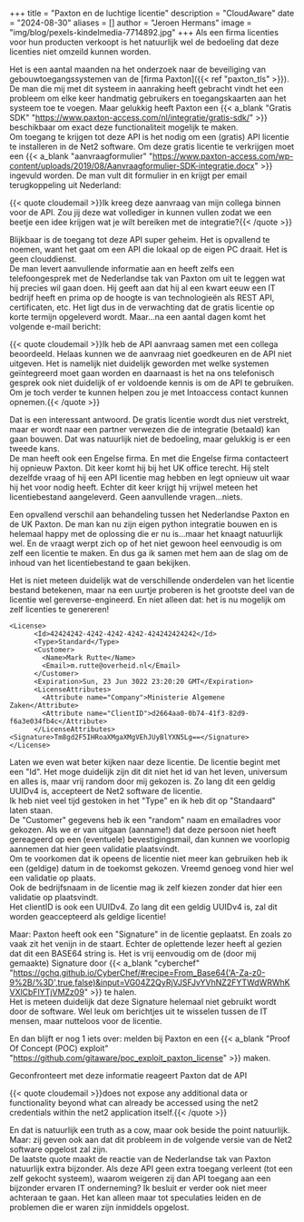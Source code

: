 +++
title = "Paxton en de luchtige licentie"
description = "CloudAware"
date = "2024-08-30"
aliases = []
author = "Jeroen Hermans"
image = "img/blog/pexels-kindelmedia-7714892.jpg"
+++
Als een firma licenties voor hun producten verkoopt is het natuurlijk wel de bedoeling dat deze licenties niet omzeild
kunnen worden.
<!--more-->
Het is een aantal maanden na het onderzoek naar de beveiliging van gebouwtoegangssystemen van de 
[firma Paxton]({{< ref "paxton_tls" >}}). De man die mij met dit systeem in aanraking heeft gebracht vindt het een 
probleem om elke keer handmatig gebruikers en toegangskaarten aan het systeem toe te voegen. Maar gelukkig heeft
Paxton een {{< a_blank "Gratis SDK" "https://www.paxton-access.com/nl/integratie/gratis-sdk/" >}} beschikbaar om 
exact deze functionaliteit mogelijk te maken.  
Om toegang te krijgen tot deze API is het nodig om een (gratis) API licentie te installeren in de Net2 software. Om
deze gratis licentie te verkrijgen moet een
{{< a_blank "aanvraagformulier" "https://www.paxton-access.com/wp-content/uploads/2019/08/Aanvraagformulier-SDK-integratie.docx" >}}
ingevuld worden. De man vult dit formulier in en krijgt per email terugkoppeling uit Nederland:

{{< quote cloudemail >}}Ik kreeg deze aanvraag van mijn collega binnen voor de API. Zou jij deze wat vollediger in kunnen vullen zodat we een beetje een idee krijgen wat je wilt bereiken met de integratie?{{< /quote >}}

Blijkbaar is de toegang tot deze API super geheim. Het is opvallend te noemen, want het gaat om een API die lokaal op 
de eigen PC draait. Het is geen clouddienst.  
De man levert aanvullende informatie aan en heeft zelfs een telefoongesprek met de Nederlandse tak van Paxton om uit
te leggen wat hij precies wil gaan doen. Hij geeft aan dat hij al een kwart eeuw een IT bedrijf heeft en prima op de
hoogte is van technologieën als REST API, certificaten, etc. Het ligt dus in de verwachting dat de gratis licentie 
op korte termijn opgeleverd wordt. Maar...na een aantal dagen komt het volgende e-mail bericht:

{{< quote cloudemail >}}Ik heb de API aanvraag samen met een collega beoordeeld. Helaas kunnen we de aanvraag niet goedkeuren en de API niet uitgeven.
Het is namelijk niet duidelijk geworden met welke systemen geïntegreerd moet gaan worden en daarnaast is het na ons telefonisch gesprek ook niet duidelijk of er voldoende kennis is om de API te gebruiken.
Om je toch verder te kunnen helpen zou je met Intoaccess contact kunnen opnemen.{{< /quote >}}

Dat is een interessant antwoord. De gratis licentie wordt dus niet verstrekt, maar er wordt naar een partner verwezen 
die de integratie (betaald) kan gaan bouwen. Dat was natuurlijk niet de bedoeling, maar gelukkig is er een tweede kans.  
De man heeft ook een Engelse firma. En met die Engelse firma contacteert hij opnieuw Paxton. Dit keer komt hij bij het UK
office terecht. Hij stelt dezelfde vraag of hij een API licentie mag hebben en legt opnieuw uit waar hij het voor nodig 
heeft. Echter dit keer krijgt hij vrijwel meteen het licentiebestand aangeleverd. Geen aanvullende vragen...niets.  

Een opvallend verschil aan behandeling tussen het Nederlandse Paxton en de UK Paxton. De man kan nu zijn eigen python 
integratie bouwen en is helemaal happy met de oplossing die er nu is...maar het knaagt natuurlijk wel. En de vraagt 
werpt zich op of het niet gewoon heel eenvoudig is om zelf een licentie te maken. En dus ga ik samen met hem aan de slag 
om de inhoud van het licentiebestand te gaan bekijken.  

Het is niet meteen duidelijk wat de verschillende onderdelen van het licentie bestand betekenen, maar na een uurtje
proberen is het grootste deel van de licentie wel gereverse-engineerd. En niet alleen dat: het is nu mogelijk om zelf 
licenties te genereren!

    <License>
          <Id>42424242-4242-4242-4242-424242424242</Id>
          <Type>Standard</Type>
          <Customer>
            <Name>Mark Rutte</Name>
            <Email>m.rutte@overheid.nl</Email>
          </Customer>
          <Expiration>Sun, 23 Jun 3022 23:20:20 GMT</Expiration>
          <LicenseAttributes>
            <Attribute name="Company">Ministerie Algemene Zaken</Attribute>
            <Attribute name="ClientID">d2664aa0-0b74-41f3-82d9-f6a3e034fb4c</Attribute>
          </LicenseAttributes>
    <Signature>Tm8gd2F5IHRoaXMgaXMgVEhJUyBlYXN5Lg==</Signature>
    </License> 

Laten we even wat beter kijken naar deze licentie. De licentie begint met een "Id". Het moge duidelijk zijn dit dit
niet het id van het leven, universum en alles is, maar vrij random door mij gekozen is. Zo lang dit een geldig UUIDv4 is,
accepteert de Net2 software de licentie.  
Ik heb niet veel tijd gestoken in het "Type" en ik heb dit op "Standaard" laten staan.  
De "Customer" gegevens heb ik een "random" naam en emailadres voor gekozen. Als we er van uitgaan (aanname!) dat deze persoon niet 
heeft gereageerd op een (eventuele) bevestigingsmail, dan kunnen we voorlopig aannemen dat hier geen validatie plaatsvindt.  
Om te voorkomen dat ik opeens de licentie niet meer kan gebruiken heb ik een (geldige) datum in de toekomst gekozen. 
Vreemd genoeg vond hier wel een validatie op plaats.  
Ook de bedrijfsnaam in de licentie mag ik zelf kiezen zonder dat hier een validatie op plaatsvindt.  
Het clientID is ook een UUIDv4. Zo lang dit een geldig UUIDv4 is, zal dit worden geaccepteerd als geldige licentie!  

Maar: Paxton heeft ook een "Signature" in de licentie geplaatst. En zoals zo vaak zit het venijn in de staart. Echter de
oplettende lezer heeft al gezien dat dit een BASE64 string is. Het is vrij eenvoudig om de (door mij gemaakte) Signature
door 
{{< a_blank "cyberchef" "https://gchq.github.io/CyberChef/#recipe=From_Base64('A-Za-z0-9%2B/%3D',true,false)&input=VG04Z2QyRjVJSFJvYVhNZ2FYTWdWRWhKVXlCbFlYTjVMZz09" >}}
te halen.  
Het is meteen duidelijk dat deze Signature helemaal niet gebruikt wordt door de software. Wel leuk om berichtjes uit te 
wisselen tussen de IT mensen, maar nutteloos voor de licentie.  

En dan blijft er nog 1 iets over: melden bij Paxton en een {{< a_blank "Proof Of Concept (POC) exploit" "https://github.com/gitaware/poc_exploit_paxton_license" >}} maken.  

Geconfronteert met deze informatie reageert Paxton dat de API

{{< quote cloudemail >}}does not expose any additional data or functionality beyond what can already be accessed using the net2 credentials within the net2 application itself.{{< /quote >}}

En dat is natuurlijk een truth as a cow, maar ook beside the point natuurlijk. Maar: zij geven ook aan dat dit probleem 
in de volgende versie van de Net2 software opgelost zal zijn.  
De laatste quote maakt de reactie van de Nederlandse tak van Paxton natuurlijk extra bijzonder. Als deze API geen extra
toegang verleent (tot een zelf gekocht systeem), waarom weigeren zij dan API toegang aan een bijzonder ervaren IT 
onderneming? Ik besluit er verder ook niet meer achteraan te gaan. Het kan alleen maar tot speculaties leiden en 
de problemen die er waren zijn inmiddels opgelost.

